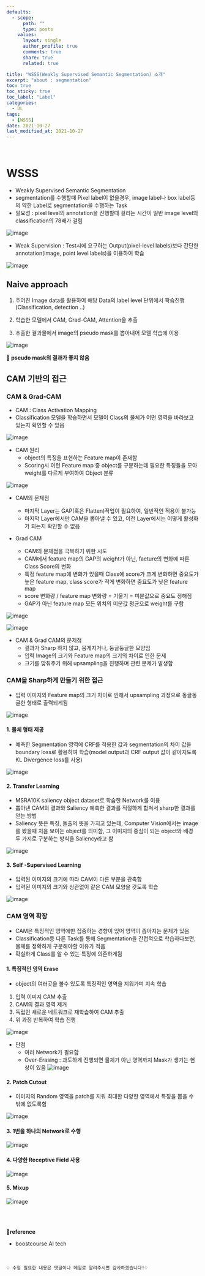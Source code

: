 ```yaml
---
defaults:
  - scope:
      path: ""
      type: posts
    values:
      layout: single
      author_profile: true
      comments: true
      share: true
      related: true

title: "WSSS(Weakly Supervised Semantic Segmentation) 소개"
excerpt: "about : segmentation"
toc: true
toc_sticky: true
toc_label: "Label"
categories:
  - DL
tags:
  - [WSSS]
date: 2021-10-27
last_modified_at: 2021-10-27
---
```


<br>

# WSSS

- Weakly Supervised Semantic Segmentation
- segmentation를 수행할때 Pixel label이 없을경우, image label나 box label등의 약한 Label로 segmentation을 수행하는 Task
- 필요성 : pixel level의 annotation을 진행할때 걸리는 시간이 일반 image level의 classification의 78배가 걸림

![image](https://user-images.githubusercontent.com/77658029/139003947-57c1bdfe-9757-4549-b9e4-01703376c5d2.png)

- Weak Supervision : Test시에 요구하는 Output(pixel-level labels)보다 간단한 annotation(image, point level labels)을 이용하여 학습

![image](https://user-images.githubusercontent.com/77658029/139004661-59c91f08-244e-4d98-b51c-820b2a2f3b6b.png)


## Naive approach

1. 주어진 Image data를 활용하여 해당 Data의 label level 단위에서 학습진행(Classification, detection ..)

2. 학습한 모델에서 CAM, Grad-CAM, Attention을 추출

3. 추출한 결과물에서 image의 pseudo mask를 뽑아내어 모델 학습에 이용

![image](https://user-images.githubusercontent.com/77658029/139004789-bb0f0b70-51a8-4a1f-9fa3-80c6d0cc763b.png)

**🚨 pseudo mask의 결과가 좋지 않음**

## CAM 기반의 접근

### CAM & Grad-CAM

- CAM : Class Activation Mapping
- Classification 모델을 학습하면서 모델이 Class의 물체가 어떤 영역을 바라보고 있는지 확인할 수 있음

![image](https://user-images.githubusercontent.com/77658029/139005652-d48e45a5-d6bf-496f-9684-c8e3deaa469f.png)

- CAM 원리
    - object의 특징을 표현하는 Feature map이 존재함
    - Scoring시 이런 Feature map 중 object를 구분하는데 필요한 특징들을 모아 weight를 다르게 부여하여 Object 분류
    
![image](https://user-images.githubusercontent.com/77658029/139009383-87a6036c-5b88-41be-bc98-9862648aa4b5.png)

- CAM의 문제점
    - 마지막 Layer는 GAP(혹은 Flatten)작업이 필요하여, 일반적인 적용이 불가능
    - 마지막 Layer에서만 CAM을 뽑아낼 수 있고, 이전 Layer에서는 어떻게 활성화가 되는지 확인할 수 없음


- Grad CAM
    - CAM의 문제점을 극복하기 위한 시도
    - CAM에서 feature map의 GAP의 weight가 아닌, faeture의 변화에 따른 Class Score의 변화
    - 특정 feature map에 변화가 있을때 Class에 score가 크게 변화하면 중요도가 높은 feature map, class score가 작게 변화하면 중요도가 낮은 feature map
    - score 변화량 / feature map 변화량 = 기울기 = 미분값으로 중요도 정해짐
    - GAP가 아닌 feature map 모든 위치의 미분값 평균으로 weight를 구함

![image](https://user-images.githubusercontent.com/77658029/139009492-bedaadbc-f6f7-469e-b97c-2019fea8600e.png)

![image](https://user-images.githubusercontent.com/77658029/139010427-63876892-995c-44ae-a00e-bb06dd34c153.png)

- CAM & Grad CAM의 문제점
    - 결과가 Sharp 하지 않고, 뭉게지거나, 둥글둥글한 모양임
    - 입력 Image의 크기와 Feature map의 크기의 차이로 인한 문제
    - 크기를 맞춰주기 위해 upsampling을 진행하며 관련 문제가 발생함
   

### CAM을 Sharp하게 만들기 위한 접근

- 입력 이미지와 Feature map의 크기 차이로 인해서 upsampling 과정으로 동글동글한 형태로 출력되게됨

![image](https://user-images.githubusercontent.com/77658029/139012919-b89daf83-aa45-4911-bf07-b6b648378797.png)

#### 1. 물체 형태 제공

- 예측한 Segmentation 영역에 CRF를 적용한 값과 segmentation의 차이 값을 boundary loss로 활용하여 학습(model output과 CRF output 값이 같아지도록 KL Divergence loss를 사용)

![image](https://user-images.githubusercontent.com/77658029/139014393-f350fdec-e0eb-40a1-846d-447f9e02f77e.png)

#### 2. Transfer Learning

- MSRA10K saliency object dataset로 학습한 Network를 이용
- 뽑아낸 CAM의 결과와 Saliency 예측한 결과를 적절하게 합쳐서 sharp한 결과를 얻는 방법
- Saliency 뜻은 특징, 돌출의 뜻을 가지고 있는데, Computer Vision에서는 image를 봤을때 처음 보이는 object를 의미함, 그 이미지의 중심이 되는 object와 배경 두 가지로 구분하는 방식을 Saliency라고 함

![image](https://user-images.githubusercontent.com/77658029/139016205-ef5c8137-7f8a-4b24-bbae-b32913987102.png)

#### 3. Self -Supervised Learning

- 입력된 이미지의 크기에 따라 CAM이 다른 부분을 관측함
- 입력된 이미지의 크기와 상관없이 같은 CAM 모양을 갖도록 학습

![image](https://user-images.githubusercontent.com/77658029/139035534-9dc340b7-f776-4218-8472-62685e3ae721.png)

### CAM 영역 확장

- CAM은 특징적인 영역에만 집중하는 경향이 있어 영역이 좁아지는 문제가 있음
- Classification등 다른 Task를 통해 Segmentation을 간접적으로 학습하다보면, 물체를 정확하게 구분해야할 이유가 적음
- 확실하게 Class를 알 수 있는 특징에 의존하게됨

#### 1. 특징적인 영역 Erase

- object의 여러곳을 볼수 있도록 특징적인 영역을 지워가며 지속 학습
1. 입력 이미지 CAM 추출
2. CAM의 결과 영역 제거 
3. 독립인 새로운 네트워크로 재학습하여 CAM 추출
4. 위 과정 반복하여 학습 진행

![image](https://user-images.githubusercontent.com/77658029/139037987-6d8c1fa8-0f32-4d67-9c78-7a95dc01f47d.png)

- 단점
    - 여러 Network가 필요함
    - Over-Erasing : 과도하게 진행되면 물체가 아닌 영역까지 Mask가 생기는 현상이 있음
![image](https://user-images.githubusercontent.com/77658029/139038912-d0c36cdd-c750-444d-b3cf-f4e5af8c8335.png)


#### 2. Patch Cutout

- 이미지의 Random 영역을 patch를 지워 최대한 다양한 영역에서 특징을 뽑을 수 밖에 없도록함

![image](https://user-images.githubusercontent.com/77658029/139047072-0aa0e6b9-e925-4b3f-ac79-66f0753f8571.png)


#### 3. 1번을 하나의 Network로 수행

![image](https://user-images.githubusercontent.com/77658029/139048154-1d3aa667-ffba-43b5-94dd-4a07aa764cda.png)


#### 4. 다양한 Receptive Field 사용

![image](https://user-images.githubusercontent.com/77658029/139048307-011fef08-a6ca-4d55-a12d-5c6a86d724db.png)

#### 5. Mixup

![image](https://user-images.githubusercontent.com/77658029/139048454-7bedd446-1e70-4b8e-9bc5-146851e9f79d.png)


<br><br>

**📌reference**
- boostcourse AI tech

<br>

```
💡 수정 필요한 내용은 댓글이나 메일로 알려주시면 감사하겠습니다!💡 
```

